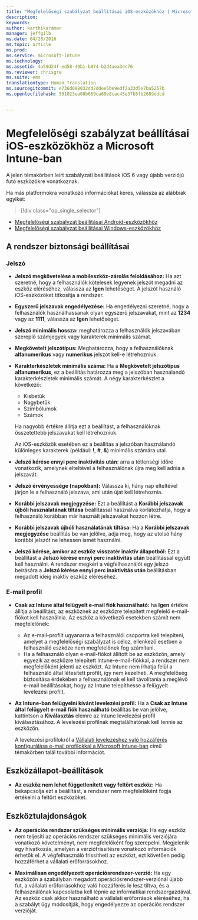 ```yaml
---
title: "Megfelelőségi szabályzat beállításai iOS-eszközökhöz | Microsoft Intune"
description: 
keywords: 
author: karthikaraman
manager: jeffgilb
ms.date: 04/28/2016
ms.topic: article
ms.prod: 
ms.service: microsoft-intune
ms.technology: 
ms.assetid: 4a59d24f-ed58-49b1-b874-b2d4aea3ec76
ms.reviewer: chrisgre
ms.suite: ems
translationtype: Human Translation
ms.sourcegitcommit: e736d688032dd2ddee5be9edf2a33d5e7ba5257b
ms.openlocfilehash: 591023ea08b669ca69e8cac45e37b5fb2689ddcd


---
```



# Megfelelőségi szabályzat beállításai iOS-eszközökhöz a Microsoft Intune-ban

A jelen témakörben leírt szabályzati beállítások  iOS 6 vagy újabb verziójú futó eszközökre vonatkoznak.

Ha más platformokra vonatkozó információkat keres, válassza az alábbiak egyikét:
> [!div class="op_single_selector"]
- [Megfelelőségi szabályzat beállításai Android-eszközökhöz](android-compliance-policy-settings-in-microsoft-intune.md)
- [Megfelelőségi szabályzat beállításai Windows-eszközökhöz](windows-compliance-policy-settings-in-microsoft-intune.md)

## A rendszer biztonsági beállításai
### Jelszó
- **Jelszó megkövetelése a mobileszköz-zárolás feloldásához:**    Ha azt szeretné, hogy a felhasználók kötelesek legyenek jelszót megadni az eszköz eléréséhez, válassza az **Igen** lehetőséget. A jelszót használó iOS-eszközöket titkosítja a rendszer.

- **Egyszerű jelszavak engedélyezése:**    Ha engedélyezni szeretné, hogy a felhasználók használhassanak olyan egyszerű jelszavakat, mint az **1234** vagy az **1111**, válassza az **Igen** lehetőséget.

-  **Jelszó minimális hossza:** meghatározza a felhasználók jelszavában szereplő számjegyek vagy karakterek minimális számát.
- **Megkövetelt jelszótípus:** Meghatározza, hogy a felhasználóknak **alfanumerikus** vagy **numerikus** jelszót kell-e létrehozniuk.

- **Karakterkészletek minimális száma:** Ha a **Megkövetelt jelszótípus** **alfanumerikus**, ez a beállítás határozza meg a jelszóban használandó karakterkészletek minimális számát. A négy karakterkészlet a következő:
  -   Kisbetűk
  -   Nagybetűk
  -   Szimbólumok
  -   Számok

  Ha nagyobb értékre állítja ezt a beállítást, a felhasználóknak összetettebb jelszavakat kell létrehozniuk.

  Az iOS-eszközök esetében ez a beállítás a jelszóban használandó különleges karakterek (például: **!**, **#**, **&amp;**) minimális számára utal.
- **Jelszó kérése ennyi perc inaktivitás után**: arra a tétlenségi időre vonatkozik, amelynek elteltével a felhasználónak újra meg kell adnia a jelszavát.

- **Jelszó érvényessége (napokban):** Válassza ki, hány nap elteltével járjon le a felhasználó jelszava, ami után újat kell létrehoznia.

- **Korábbi jelszavak megjegyzése:** Ezt a beállítást a **Korábbi jelszavak újbóli használatának tiltása** beállítással használva korlátozhatja, hogy a felhasználó korábban már használt jelszavakat hozzon létre.

- **Korábbi jelszavak újbóli használatának tiltása:** Ha a **Korábbi jelszavak megjegyzése** beállítás be van jelölve, adja meg, hogy az utolsó hány korábbi jelszót ne lehessen ismét használni.

- **Jelszó kérése, amikor az eszköz visszatér inaktív állapotból:** Ezt a beállítást a **Jelszó kérése ennyi perc inaktivitás után** beállítással együtt kell használni. A rendszer megkéri a végfelhasználót egy jelszó beírására a **Jelszó kérése ennyi perc inaktivitás után** beállításban megadott ideig inaktív eszköz eléréséhez.

### E-mail profil
- **Csak az Intune által felügyelt e-mail fiók használható:** ha **Igen** értékre állítja a beállítást, az eszköznek az eszközre telepített megfelelő e-mail-fiókot kell használnia. Az eszköz a következő esetekben számít nem megfelelőnek:
  - Az e-mail-profilt ugyanarra a felhasználói csoportra kell telepíteni, amelyet a megfelelőségi szabályzat is céloz, ellenkező esetben a felhasználó eszköze nem megfelelőnek fog számítani.
  - Ha a felhasználó olyan e-mail-fiókot állított be az eszközön, amely egyezik az eszközre telepített Intune-e-mail-fiókkal, a rendszer nem megfelelőként jelenti az eszközt. Az Intune nem írhatja felül a felhasználó által létesített profilt, így nem kezelheti. A megfelelőség biztosítása érdekében a felhasználónak el kell távolítania a meglévő e-mail beállításokat, hogy az Intune telepíthesse a felügyelt levelezési profilt.


- **Az Intune-ban felügyelni kívánt levelezési profil:**
     Ha a **Csak az Intune által felügyelt e-mail fiók használható** beállítás be van jelölve, kattintson a **Kiválasztás** elemre az Intune levelezési profil kiválasztásához. A levelezési profilnak megtalálhatónak kell lennie az eszközön.

     A levelezési profilokról a [Vállalati levelezéshez való hozzáférés konfigurálása e-mail profilokkal a Microsoft Intune-ban](configure-access-to-corporate-email-using-email-profiles-with-microsoft-intune.md) című témakörben talál további információt.

## Eszközállapot-beállítások

- **Az eszköz nem lehet függetlenített vagy feltört eszköz:** Ha bekapcsolja ezt a beállítást, a rendszer nem megfelelőként fogja értékelni a feltört eszközöket.

##  Eszköztulajdonságok
- **Az operációs rendszer szükséges minimális verziója:** Ha egy eszköz nem teljesíti az operációs rendszer szükséges minimális verziójára vonatkozó követelményt, nem megfelelőként fog szerepelni.
Megjelenik egy hivatkozás, amelyen a verziófrissítésre vonatkozó információk érhetők el. A végfelhasználó frissítheti az eszközt, ezt követően pedig hozzáférhet a vállalati erőforrásokhoz.

- **Maximálisan engedélyezett operációsrendszer-verzió:** Ha egy eszközön a szabályban megadott operációsrendszer-verziónál újabb fut, a vállalati erőforrásokhoz való hozzáférés le lesz tiltva, és a felhasználónak kapcsolatba kell lépnie az informatikai rendszergazdával. Az eszköz csak akkor használható a vállalati erőforrások eléréséhez, ha a szabályt úgy módosítják, hogy engedélyezze az operációs rendszer verzióját.



<!--HONumber=Jul16_HO3-->


